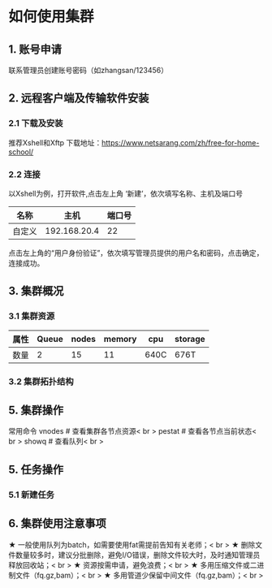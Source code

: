 # 如何使用集群 

## 1. 账号申请 
联系管理员创建账号密码（如zhangsan/123456）
## 2. 远程客户端及传输软件安装
### 2.1 下载及安装
推荐Xshell和Xftp
下载地址：https://www.netsarang.com/zh/free-for-home-school/
### 2.2 连接
以Xshell为例，打开软件,点击左上角 ‘新建’，依次填写名称、主机及端口号

| 名称 | 主机 | 端口号 |
| ------ | ------ | ------ |
| 自定义 | 192.168.20.4 | 22 |

点击左上角的“用户身份验证”，依次填写管理员提供的用户名和密码，点击确定，连接成功。
## 3. 集群概况
### 3.1 集群资源

| 属性 | Queue | nodes | memory | cpu | storage |
| ------ | ------ | ------ | ------| ------| ------ |
| 数量 | 2 | 15 | 11 | 640C | 676T |
### 3.2 集群拓扑结构

## 5. 集群操作
常用命令
  vnodes # 查看集群各节点资源< br >
  pestat # 查看各节点当前状态< br >
  showq  # 查看队列< br >
## 5. 任务操作
### 5.1 新建任务

## 6. 集群使用注意事项
★ 一般使用队列为batch，如需要使用fat需提前告知有关老师；< br >
★ 删除文件数量较多时，建议分批删除，避免I/O错误，删除文件较大时，及时通知管理员释放回收站；< br >
★ 资源按需申请，避免浪费；< br >
★ 多用压缩文件或二进制文件（fq.gz,bam）；< br >
★ 多用管道少保留中间文件（fq.gz,bam）；< br >

